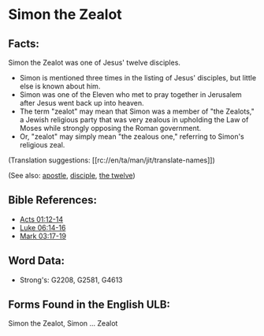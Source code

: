 # Simon the Zealot

## Facts:

Simon the Zealot was one of Jesus' twelve disciples.

* Simon is mentioned three times in the listing of Jesus' disciples, but little else is known about him.
* Simon was one of the Eleven who met to pray together in Jerusalem after Jesus went back up into heaven.
* The term "zealot" may mean that Simon was a member of "the Zealots," a Jewish religious party that was very zealous in upholding the Law of Moses while strongly opposing the Roman government.
* Or, "zealot" may simply mean "the zealous one," referring to Simon's religious zeal.

(Translation suggestions: [[rc://en/ta/man/jit/translate-names]])

(See also: [apostle](../kt/apostle.md), [disciple](../kt/disciple.md), [the twelve](../kt/thetwelve.md))

## Bible References:

* [Acts 01:12-14](rc://en/tn/help/act/01/12)
* [Luke 06:14-16](rc://en/tn/help/luk/06/14)
* [Mark 03:17-19](rc://en/tn/help/mrk/03/17)

## Word Data:

* Strong's: G2208, G2581, G4613

## Forms Found in the English ULB:

Simon the Zealot, Simon ... Zealot
